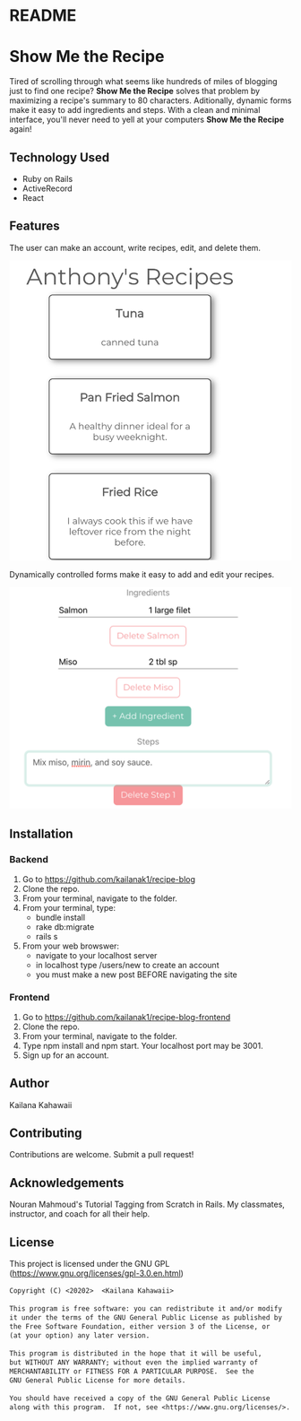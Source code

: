 # README

# Show Me the Recipe
Tired of scrolling through what seems like hundreds of miles of blogging just to find one recipe? **Show Me the Recipe** solves that problem by maximizing a recipe's summary to 80 characters. Aditionally, dynamic forms make it easy to add ingredients and steps. With a clean and minimal interface, you'll never need to yell at your computers **Show Me the Recipe** again!


## Technology Used 

- Ruby on Rails
- ActiveRecord
- React

## Features

The user can make an account, write recipes, edit, and delete them. 

![Recipe List](images/Screen%20Shot%202020-05-25%20at%204.17.44%20PM.png)

Dynamically controlled forms make it easy to add and edit your recipes.

![Dynamically controlled recipe form](images/Screen%20Shot%202020-05-25%20at%204.19.21%20PM.png)

## Installation 

### Backend 
1) Go to https://github.com/kailanak1/recipe-blog
2) Clone the repo. 
3) From your terminal, navigate to the folder.  
4) From your terminal, type:
    - bundle install 
    - rake db:migrate
    - rails s 
5) From your web browswer:
    - navigate to your localhost server
    - in localhost type /users/new to create an account
    - you must make a new post BEFORE navigating the site

### Frontend
1) Go to https://github.com/kailanak1/recipe-blog-frontend
2) Clone the repo. 
3) From your terminal, navigate to the folder.  
4) Type npm install and npm start. Your localhost port may be 3001. 
5) Sign up for an account.

## Author
Kailana Kahawaii 


## Contributing 
Contributions are welcome. Submit a pull request!

## Acknowledgements

Nouran Mahmoud's Tutorial Tagging from Scratch in Rails.
My classmates, instructor, and coach for all their help. 


## License 
This project is licensed under the GNU GPL (https://www.gnu.org/licenses/gpl-3.0.en.html)

    Copyright (C) <20202>  <Kailana Kahawaii>

    This program is free software: you can redistribute it and/or modify
    it under the terms of the GNU General Public License as published by
    the Free Software Foundation, either version 3 of the License, or
    (at your option) any later version.

    This program is distributed in the hope that it will be useful,
    but WITHOUT ANY WARRANTY; without even the implied warranty of
    MERCHANTABILITY or FITNESS FOR A PARTICULAR PURPOSE.  See the
    GNU General Public License for more details.

    You should have received a copy of the GNU General Public License
    along with this program.  If not, see <https://www.gnu.org/licenses/>.



